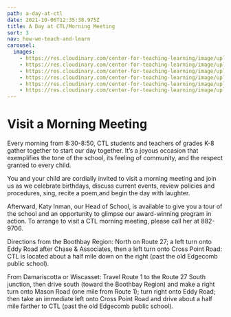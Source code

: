 ```yaml
---
path: a-day-at-ctl
date: 2021-10-06T12:35:38.975Z
title: A Day at CTL/Morning Meeting
sort: 3
nav: how-we-teach-and-learn
carousel:
  images:
    - https://res.cloudinary.com/center-for-teaching-learning/image/upload/v1665750442/unnamed-27_mzkihi.jpg
    - https://res.cloudinary.com/center-for-teaching-learning/image/upload/v1665750443/unnamed-129_q3phlw.jpg
    - https://res.cloudinary.com/center-for-teaching-learning/image/upload/v1665750441/unnamed-50_wmyvre.jpg
    - https://res.cloudinary.com/center-for-teaching-learning/image/upload/v1665750440/unnamed-25_yci7vn.jpg
    - https://res.cloudinary.com/center-for-teaching-learning/image/upload/v1665750440/unnamed-5_g7npgq.jpg
    - https://res.cloudinary.com/center-for-teaching-learning/image/upload/v1665750442/unnamed-107_pr79tb.jpg
---
```


# Visit a Morning Meeting

Every morning from 8:30-8:50, CTL students and teachers of grades K-8 gather together to start our day together. It’s a joyous occasion that exemplifies the tone of the school, its feeling of community, and the respect granted to every child.

You and your child are cordially invited to visit a morning meeting and join us as we celebrate birthdays, discuss current events, review policies and procedures, sing, recite a poem,and begin the day with laughter.

Afterward, Katy Inman, our Head of School, is available to give you a tour of the school and an opportunity to glimpse our award-winning program in action. To arrange to visit a CTL morning meeting, please call her at 882-9706.

Directions from the Boothbay Region: North on Route 27; a left turn onto Eddy Road after Chase & Associates, then a left turn onto Cross Point Road: CTL is located about a half mile down on the right (past the old Edgecomb public school).

From Damariscotta or Wiscasset: Travel Route 1 to the Route 27 South junction, then drive south (toward the Boothbay Region) and make a right turn onto Mason Road (one mile from Route 1); turn right onto Eddy Road; then take an immediate left onto Cross Point Road and drive about a half mile farther to CTL (past the old Edgecomb public school).
